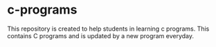 # c-programs
This repository is created to help students in learning c programs.
This contains C programs and is updated by a new program everyday.
